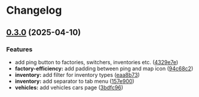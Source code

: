# Changelog

## [0.3.0](https://github.com/derpierre65/satisfactory-monitoring/compare/v0.2.0...v0.3.0) (2025-04-10)

### Features

* add ping button to factories, switchers, inventories etc. ([4329e7e](https://github.com/derpierre65/satisfactory-monitoring/commit/4329e7e6558f10ec50482d8e2d9fe84d1c40cfb7))
* **factory-efficiency:** add padding between ping and map icon ([94c68c2](https://github.com/derpierre65/satisfactory-monitoring/commit/94c68c2a63b4f23f3801e8e05c262b7dff39c275))
* **inventory:** add filter for inventory types ([eaa8b73](https://github.com/derpierre65/satisfactory-monitoring/commit/eaa8b73db2eb91c536fa3faa2bff79e81c4fcc86))
* **inventory:** add separator to tab menu ([157e900](https://github.com/derpierre65/satisfactory-monitoring/commit/157e900d1e4ca141587cd67d1fc1a5238145f116))
* **vehicles:** add vehicles cars page ([3bdfc96](https://github.com/derpierre65/satisfactory-monitoring/commit/3bdfc96308d1d936d5fdc86fc06254de75eee05a))
